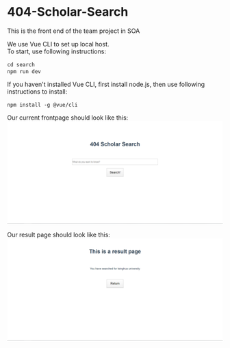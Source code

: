 # 404-Scholar-Search
This is the front end of the team project in SOA
  
We use Vue CLI to set up local host.  
To start, use following instructions:  

    cd search
    npm run dev

If you haven't installed Vue CLI, first install node.js, then use following instructions to install:  

    npm install -g @vue/cli  

Our current frontpage should look like this:  
<img alt="snapshot of home page" src="./Homepage.jpg">  

Our result page should look like this:
<img alt="snapshot of result page" src="./result_page.png">
